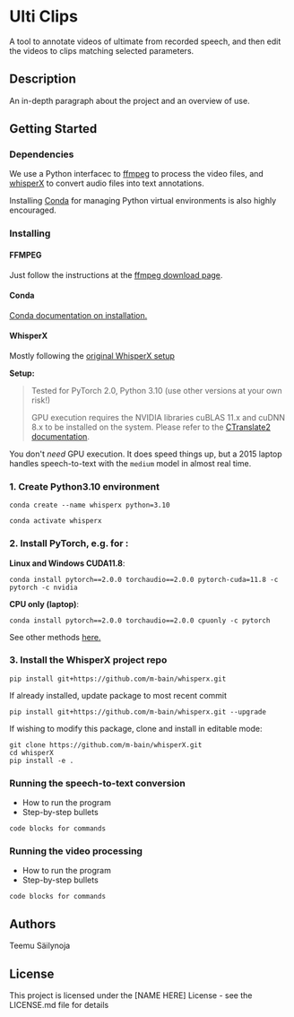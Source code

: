 # Ulti Clips

A tool to annotate videos of ultimate from recorded speech, and then
edit the videos to clips matching selected parameters. 

## Description

An in-depth paragraph about the project and an overview of use.

## Getting Started

### Dependencies

We use a Python interfacec to [ffmpeg](https://ffmpeg.org/download.html) to process the video files, and [whisperX](https://github.com/m-bain/whisperX) to convert audio files into text annotations.

Installing [Conda]() for managing Python virtual environments is also highly encouraged.

### Installing

#### FFMPEG
Just follow the instructions at the [ffmpeg download page](https://ffmpeg.org/download.html).

#### Conda
[Conda documentation on installation.](https://conda.io/projects/conda/en/latest/user-guide/install/index.html)

#### WhisperX

Mostly following the [original WhisperX setup](https://github.com/m-bain/whisperX?tab=readme-ov-file#setup-%EF%B8%8F)

**Setup:**
> Tested for PyTorch 2.0, Python 3.10 (use other versions at your own risk!)
> 
> GPU execution requires the NVIDIA libraries cuBLAS 11.x and cuDNN 8.x to be installed on the system. Please refer to the [CTranslate2 documentation](https://opennmt.net/CTranslate2/installation.html).

You don't *need* GPU execution. It does speed things up, but a 2015 laptop handles speech-to-text with the `medium` model in almost real time.

### 1. Create Python3.10 environment

```shell
conda create --name whisperx python=3.10
```

```shell
conda activate whisperx
```


### 2. Install PyTorch, e.g. for :

**Linux and Windows CUDA11.8**:

```shell
conda install pytorch==2.0.0 torchaudio==2.0.0 pytorch-cuda=11.8 -c pytorch -c nvidia
```
**CPU only (laptop)**:

```shell
conda install pytorch==2.0.0 torchaudio==2.0.0 cpuonly -c pytorch
```

See other methods [here.](https://pytorch.org/get-started/previous-versions/#v200)

### 3. Install the WhisperX project repo

```shell
pip install git+https://github.com/m-bain/whisperx.git
```

If already installed, update package to most recent commit

```shell
pip install git+https://github.com/m-bain/whisperx.git --upgrade
```

If wishing to modify this package, clone and install in editable mode:
```shell
git clone https://github.com/m-bain/whisperX.git
cd whisperX
pip install -e .
```

### Running the speech-to-text conversion

* How to run the program
* Step-by-step bullets
```
code blocks for commands
```
### Running the video processing

* How to run the program
* Step-by-step bullets
```
code blocks for commands
```
<!---
## Help

Any advise for common problems or issues.
```
command to run if program contains helper info
```
-->

## Authors

Teemu Säilynoja


## License

This project is licensed under the [NAME HERE] License - see the LICENSE.md file for details
<!---
## Acknowledgments

Inspiration, code snippets, etc.
* [awesome-readme](https://github.com/matiassingers/awesome-readme)
* [PurpleBooth](https://gist.github.com/PurpleBooth/109311bb0361f32d87a2)
* [dbader](https://github.com/dbader/readme-template)
* [zenorocha](https://gist.github.com/zenorocha/4526327)
* [fvcproductions](https://gist.github.com/fvcproductions/1bfc2d4aecb01a834b46)
--->
